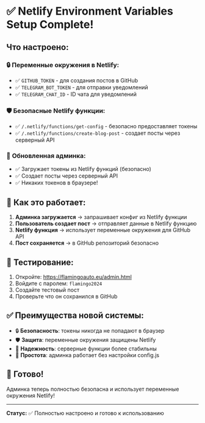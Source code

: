 # ✅ Netlify Environment Variables Setup Complete!

## Что настроено:

### 🔒 **Переменные окружения в Netlify:**
- ✅ `GITHUB_TOKEN` - для создания постов в GitHub
- ✅ `TELEGRAM_BOT_TOKEN` - для отправки уведомлений
- ✅ `TELEGRAM_CHAT_ID` - ID чата для уведомлений

### 🛡️ **Безопасные Netlify функции:**
- ✅ `/.netlify/functions/get-config` - безопасно предоставляет токены
- ✅ `/.netlify/functions/create-blog-post` - создает посты через серверный API

### 🎯 **Обновленная админка:**
- ✅ Загружает токены из Netlify функций (безопасно)
- ✅ Создает посты через серверный API
- ✅ Никаких токенов в браузере!

## 🚀 Как это работает:

1. **Админка загружается** → запрашивает конфиг из Netlify функции
2. **Пользователь создает пост** → отправляет данные в Netlify функцию
3. **Netlify функция** → использует переменные окружения для GitHub API
4. **Пост сохраняется** → в GitHub репозиторий безопасно

## 🧪 Тестирование:

1. Откройте: https://flamingoauto.eu/admin.html
2. Войдите с паролем: `flamingo2024`
3. Создайте тестовый пост
4. Проверьте что он сохранился в GitHub

## ✅ Преимущества новой системы:

- 🔒 **Безопасность**: токены никогда не попадают в браузер
- 🛡️ **Защита**: переменные окружения защищены Netlify
- 🚀 **Надежность**: серверные функции более стабильны
- 📱 **Простота**: админка работает без настройки config.js

## 🎉 Готово!

Админка теперь полностью безопасна и использует переменные окружения Netlify!

---

**Статус:** ✅ Полностью настроено и готово к использованию